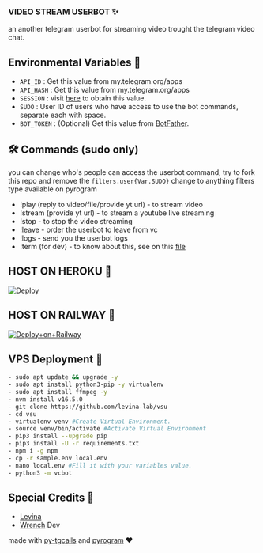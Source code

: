 ### VIDEO STREAM USERBOT ✨

an another telegram userbot for streaming video trought the telegram video chat.

## Environmental Variables 📌

- `API_ID` : Get this value from my.telegram.org/apps
- `API_HASH` : Get this value from my.telegram.org/apps
- `SESSION` : visit [here](https://replit.com/@levinalab/StringSession#main.py) to obtain this value.
- `SUDO` : User ID of users who have access to use the bot commands, separate each with space.
- `BOT_TOKEN` : (Optional) Get this value from [BotFather](https://telegram.dog/BotFather).

## 🛠 Commands (sudo only)

you can change who's people can access the userbot command, try to fork this repo and remove the `filters.user{Var.SUDO}` change to anything filters type available on pyrogram

- !play (reply to video/file/provide yt url) - to stream video
- !stream (provide yt url) - to stream a youtube live streaming
- !stop - to stop the video streaming
- !leave - order the userbot to leave from vc
- !logs - send you the userbot logs
- !term (for dev) - to know about this, see on this [file](https://github.com/levina-lab/video-stream2/blob/main/vcbot/plugins/run_cmd.py)

## HOST ON HEROKU 💜
[![Deploy](https://www.herokucdn.com/deploy/button.svg)](https://heroku.com/deploy?template=https://github.com/levina-lab/vsu)

## HOST ON RAILWAY 🚄
[![Deploy+on+Railway](https://railway.app/button.svg)](https://railway.app/new/template?template=https://github.com/levina-lab/vsu&envs=API_ID,API_HASH,BOT_TOKEN,SESSION,SUDO)

## VPS Deployment 📡
```sh
- sudo apt update && upgrade -y
- sudo apt install python3-pip -y virtualenv
- sudo apt install ffmpeg -y
- nvm install v16.5.0
- git clone https://github.com/levina-lab/vsu
- cd vsu
- virtualenv venv #Create Virtual Environment.
- source venv/bin/activate #Activate Virtual Environment
- pip3 install --upgrade pip
- pip3 install -U -r requirements.txt
- npm i -g npm
- cp -r sample.env local.env
- nano local.env #Fill it with your variables value.
- python3 -m vcbot
```

## Special Credits 💖

- [Levina](https://t.me/dlwrml)
- [Wrench](https://t.me/EverythingSuckz) Dev

made with [py-tgcalls](https://github.com/pytgcalls/pytgcalls) and [pyrogram](https://github.com/pyrogram/pyrogram) ❤️
